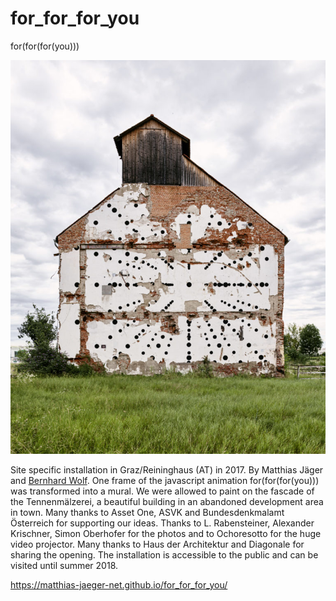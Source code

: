 # for_for_for_you
for(for(for(you)))

![for_for_for_you](img/front.jpg)


Site specific installation in Graz/Reininghaus (AT) in 2017. By Matthias Jäger and [Bernhard Wolf](https://bernhardwolf.at/). One frame of the javascript animation for(for(for(you))) was transformed into a mural. We were allowed to paint on the fascade of the Tennenmälzerei, a beautiful building in an abandoned development area in town. Many thanks to Asset One, ASVK and Bundesdenkmalamt Österreich for supporting our ideas. Thanks to L. Rabensteiner, Alexander Krischner, Simon Oberhofer for the photos and to Ochoresotto for the huge video projector. Many thanks to Haus der Architektur and Diagonale for sharing the opening. The installation is accessible to the public and can be visited until summer 2018.

https://matthias-jaeger-net.github.io/for_for_for_you/
